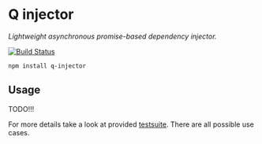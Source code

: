 # Q injector
*Lightweight asynchronous promise-based dependency injector.*

[![Build Status](https://travis-ci.org/nailgun/node-q-injector.png?branch=master)](https://travis-ci.org/nailgun/node-q-injector)

```npm install q-injector```

## Usage

TODO!!!

For more details take a look at provided [testsuite](test/test.injector.js).
There are all possible use cases.

